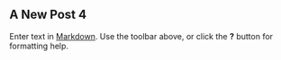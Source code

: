 ## A New Post 4

Enter text in [Markdown](http://daringfireball.net/projects/markdown/). Use the toolbar above, or click the **?** button for formatting help.
